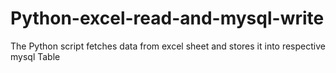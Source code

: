 # Python-excel-read-and-mysql-write
The  Python script fetches data from excel sheet and stores it into respective mysql Table
